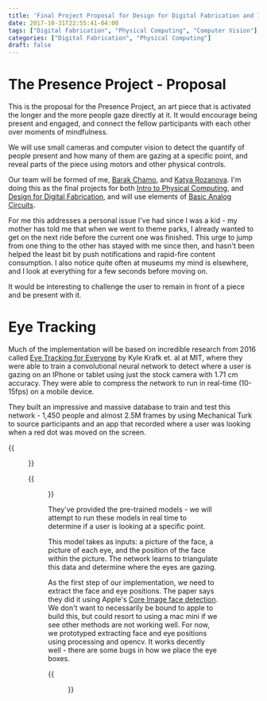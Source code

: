 ```yaml
---
title: 'Final Project Proposal for Design for Digital Fabrication and Intro to Physical Computing - Presence'
date: 2017-10-31T22:55:41-04:00
tags: ["Digital Fabrication", "Physical Computing", "Computer Vision"]
categories: ["Digital Fabrication", "Physical Computing"]
draft: false
---
```


# The Presence Project - Proposal

This is the proposal for the Presence Project, an art piece that is activated the longer and the more people gaze directly at it.  It would encourage 
being present and engaged, and connect the fellow participants with each other over moments of mindfulness.

We will use small cameras and computer vision to detect the quantify of people present and how many of them are gazing at a specific point,
and reveal parts of the piece using motors and other physical controls.

Our team will be formed of me, [Barak Chamo](http://www.barakchamo.com), and [Katya Rozanova](http://www.katyarozanova.com/). I'm doing this as the final projects
for both [Intro to Physical Computing](/blog/tags/physical-computing), and [Design for Digital Fabrication](/blog/tags/digital-fabrication), and will use elements of [Basic Analog Circuits](http://www.basicanalogcircuits.com/Syllabus.html).

For me this addresses a personal issue I've had since I was a kid - my mother has told me that when we went to theme parks, 
I already wanted to get on the next ride before the current one was finished. This urge to jump from one thing to the other has stayed with me since then, and hasn't been helped
the least bit by push notifications and rapid-fire content consumption.  I also notice quite often at museums my mind is elsewhere, and I look at everything for a few seconds before moving on.

It would be interesting to challenge the user to remain in front of a piece and be present with it.

# Eye Tracking

Much of the implementation will be based on incredible research from 2016 called [Eye Tracking for Everyone](http://gazecapture.csail.mit.edu/) by Kyle Krafk et. al at MIT,
where they were able to train a convolutional neural network to detect where a user is gazing on an IPhone or tablet using just the stock camera with 1.71 cm accuracy.  They were able to compress the
network to run in real-time (10-15fps) on a mobile device. 

They built an impressive and massive database to train and test this network - 1,450 people and almost 2.5M frames by using Mechanical Turk to source participants and an app that recorded 
where a user was looking when a red dot was moved on the screen.

{{<figure src="/blog/images/presence/testdata.png" caption="Some of the images they used to train the network">}}

{{<figure src="/blog/images/presence/convnet.png" caption="The convolution neural network architecture.  See the research paper for details">}}

They've provided the pre-trained models - we will attempt to run these models in real time to determine if a user is looking at a specific point.

This model takes as inputs: a picture of the face, a picture of each eye, and the position of the face within the picture.  The network learns to triangulate
this data and determine where the eyes are gazing. 

As the first step of our implementation, we need to extract the face and eye positions.  The paper says they did it using Apple's [Core Image face detection](https://developer.apple.com/library/content/documentation/GraphicsImaging/Conceptual/CoreImaging/ci_detect_faces/ci_detect_faces.html).
We don't want to necessarily be bound to apple to build this, but could resort to using a mac mini if we see other methods are not working well.  For now, we prototyped
extracting face and eye positions using processing and opencv.  It works decently well - there are some bugs in how we place the eye boxes.

{{<figure src="/blog/images/presence/face_detect.gif" caption="First stab at face and eye detection with OpenCV">}}
